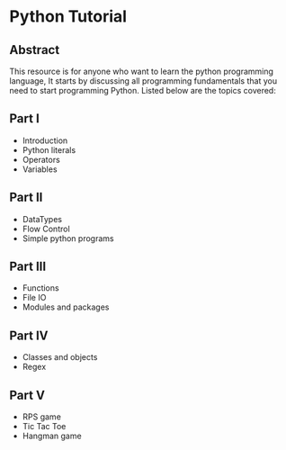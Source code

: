 # Python Tutorial
## Abstract
This resource is for anyone who want to learn the python programming language, It starts by discussing all programming fundamentals that you need to start programming Python. Listed below are the topics covered:

## Part I
* Introduction
* Python literals
* Operators
* Variables
## Part II
* DataTypes
* Flow Control
* Simple python programs
## Part III
* Functions
* File IO
* Modules and packages
## Part IV			
* Classes and objects		
* Regex	
## Part V
* RPS game
* Tic Tac Toe
* Hangman game

